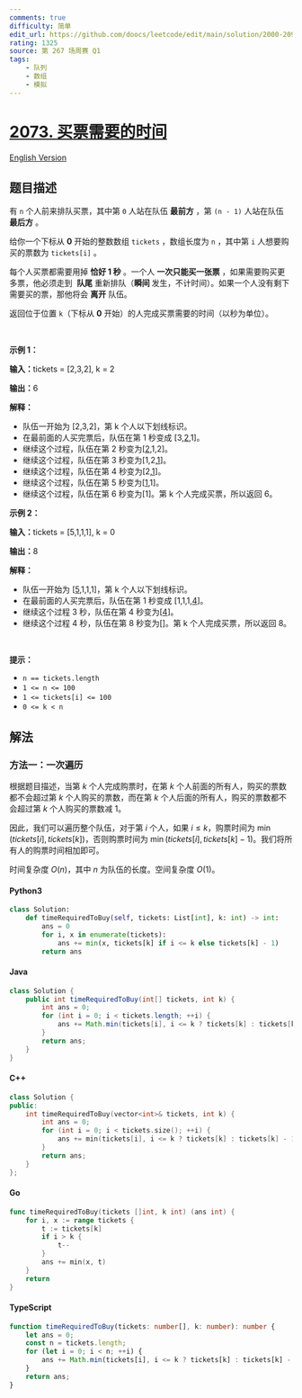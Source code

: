 ```yaml
---
comments: true
difficulty: 简单
edit_url: https://github.com/doocs/leetcode/edit/main/solution/2000-2099/2073.Time%20Needed%20to%20Buy%20Tickets/README.md
rating: 1325
source: 第 267 场周赛 Q1
tags:
    - 队列
    - 数组
    - 模拟
---
```


<!-- problem:start -->

# [2073. 买票需要的时间](https://leetcode.cn/problems/time-needed-to-buy-tickets)

[English Version](/solution/2000-2099/2073.Time%20Needed%20to%20Buy%20Tickets/README_EN.md)

## 题目描述

<!-- description:start -->

<p>有 <code>n</code> 个人前来排队买票，其中第 <code>0</code> 人站在队伍 <strong>最前方</strong> ，第 <code>(n - 1)</code> 人站在队伍 <strong>最后方</strong> 。</p>

<p>给你一个下标从 <strong>0</strong> 开始的整数数组 <code>tickets</code> ，数组长度为 <code>n</code> ，其中第 <code>i</code> 人想要购买的票数为 <code>tickets[i]</code> 。</p>

<p>每个人买票都需要用掉 <strong>恰好 1 秒</strong> 。一个人 <strong>一次只能买一张票</strong> ，如果需要购买更多票，他必须走到&nbsp; <strong>队尾</strong> 重新排队（<strong>瞬间 </strong>发生，不计时间）。如果一个人没有剩下需要买的票，那他将会 <strong>离开</strong> 队伍。</p>

<p>返回位于位置 <code>k</code>（下标从 <strong>0</strong> 开始）的人完成买票需要的时间（以秒为单位）。</p>

<p>&nbsp;</p>

<p><strong>示例 1：</strong></p>

<div class="example-block">
<p><strong>输入：</strong>tickets = [2,3,2], k = 2</p>

<p><strong>输出：</strong>6</p>

<p><strong>解释：</strong></p>

<ul>
	<li>队伍一开始为 [2,3,2]，第 k 个人以下划线标识。</li>
	<li>在最前面的人买完票后，队伍在第 1 秒变成 [3,<u>2</u>,1]。</li>
	<li>继续这个过程，队伍在第 2 秒变为[<u>2</u>,1,2]。</li>
	<li>继续这个过程，队伍在第 3 秒变为[1,2,<u>1</u>]。</li>
	<li>继续这个过程，队伍在第 4 秒变为[2,<u>1</u>]。</li>
	<li>继续这个过程，队伍在第 5 秒变为[<u>1</u>,1]。</li>
	<li>继续这个过程，队伍在第 6 秒变为[1]。第 k 个人完成买票，所以返回 6。</li>
</ul>
</div>

<p><strong>示例 2：</strong></p>

<div class="example-block">
<p><strong>输入：</strong>tickets = [5,1,1,1], k = 0</p>

<p><strong>输出：</strong>8</p>

<p><strong>解释：</strong></p>

<ul>
	<li>队伍一开始为 [<u>5</u>,1,1,1]，第 k 个人以下划线标识。</li>
	<li>在最前面的人买完票后，队伍在第 1 秒变成 [1,1,1,<u>4</u>]。</li>
	<li>继续这个过程 3 秒，队伍在第 4&nbsp;秒变为[<u>4</u>]。</li>
	<li>继续这个过程 4 秒，队伍在第 8&nbsp;秒变为[]。第 k 个人完成买票，所以返回 8。</li>
</ul>
</div>

<p>&nbsp;</p>

<p><strong>提示：</strong></p>

<ul>
	<li><code>n == tickets.length</code></li>
	<li><code>1 &lt;= n &lt;= 100</code></li>
	<li><code>1 &lt;= tickets[i] &lt;= 100</code></li>
	<li><code>0 &lt;= k &lt; n</code></li>
</ul>

<!-- description:end -->

## 解法

<!-- solution:start -->

### 方法一：一次遍历

根据题目描述，当第 $k$ 个人完成购票时，在第 $k$ 个人前面的所有人，购买的票数都不会超过第 $k$ 个人购买的票数，而在第 $k$ 个人后面的所有人，购买的票数都不会超过第 $k$ 个人购买的票数减 $1$。

因此，我们可以遍历整个队伍，对于第 $i$ 个人，如果 $i \leq k$，购票时间为 $\min(\textit{tickets}[i], \textit{tickets}[k])$，否则购票时间为 $\min(\textit{tickets}[i], \textit{tickets}[k] - 1)$。我们将所有人的购票时间相加即可。

时间复杂度 $O(n)$，其中 $n$ 为队伍的长度。空间复杂度 $O(1)$。

<!-- tabs:start -->

#### Python3

```python
class Solution:
    def timeRequiredToBuy(self, tickets: List[int], k: int) -> int:
        ans = 0
        for i, x in enumerate(tickets):
            ans += min(x, tickets[k] if i <= k else tickets[k] - 1)
        return ans
```

#### Java

```java
class Solution {
    public int timeRequiredToBuy(int[] tickets, int k) {
        int ans = 0;
        for (int i = 0; i < tickets.length; ++i) {
            ans += Math.min(tickets[i], i <= k ? tickets[k] : tickets[k] - 1);
        }
        return ans;
    }
}
```

#### C++

```cpp
class Solution {
public:
    int timeRequiredToBuy(vector<int>& tickets, int k) {
        int ans = 0;
        for (int i = 0; i < tickets.size(); ++i) {
            ans += min(tickets[i], i <= k ? tickets[k] : tickets[k] - 1);
        }
        return ans;
    }
};
```

#### Go

```go
func timeRequiredToBuy(tickets []int, k int) (ans int) {
	for i, x := range tickets {
		t := tickets[k]
		if i > k {
			t--
		}
		ans += min(x, t)
	}
	return
}
```

#### TypeScript

```ts
function timeRequiredToBuy(tickets: number[], k: number): number {
    let ans = 0;
    const n = tickets.length;
    for (let i = 0; i < n; ++i) {
        ans += Math.min(tickets[i], i <= k ? tickets[k] : tickets[k] - 1);
    }
    return ans;
}
```

<!-- tabs:end -->

<!-- solution:end -->

<!-- problem:end -->
